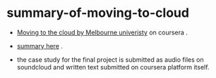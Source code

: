 # summary-of-moving-to-cloud

- [Moving to the cloud by Melbourne univeristy](https://www.coursera.org/learn/cloud-computing-adoption) on coursera .

- [summary here](moving-to-the-cloud.md) .

- the case study for the final project is submitted as audio files on soundcloud and written text submitted on coursera platform itself.

